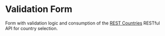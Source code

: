 # Validation Form
Form with validation logic and consumption of the <a href="https://restcountries.eu/">REST Countries</a> RESTful API for country selection.
